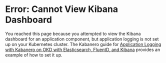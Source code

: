 # Error: Cannot View Kibana Dashboard

You reached this page because you attempted to view the Kibana dashboard for an application component, but application logging is not set up on your Kubernetes cluster.  The Kabanero guide for [Application Logging with Kabanero on OKD with Elasticsearch, FluentD, and Kibana](https://kabanero.io/guides/app-logging) provides an example of how to set it up.

